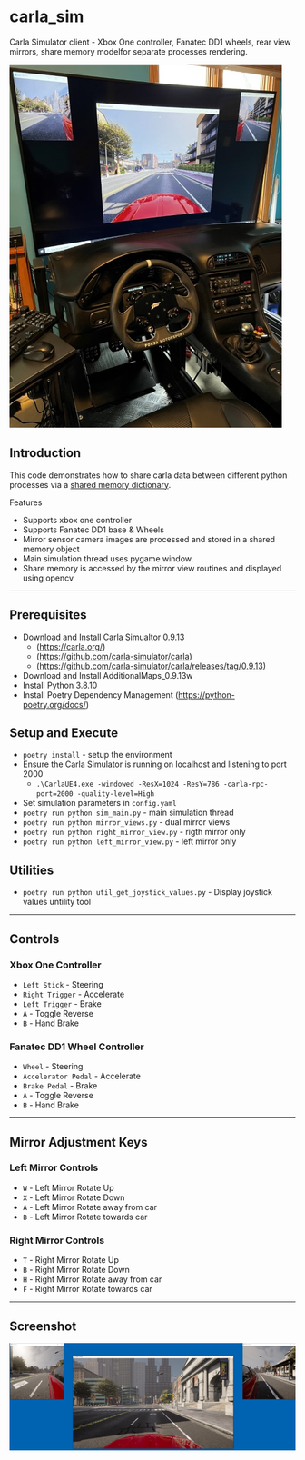 # carla_sim
Carla Simulator client - Xbox One controller, Fanatec DD1 wheels, rear view mirrors, share memory modelfor separate processes rendering.

![screenshot](./images/rig_test.jpg)

## Introduction

This code demonstrates how to share carla data between different python processes via a [shared memory dictionary](https://pypi.org/project/shared-memory-dict/).  

Features
- Supports xbox one controller
- Supports Fanatec DD1 base & Wheels
- Mirror sensor camera images are processed and stored in a shared memory object
- Main simulation thread uses pygame window.
- Share memory is accessed by the mirror view routines and displayed using opencv

---

## Prerequisites

- Download and Install Carla Simualtor 0.9.13 
    - (https://carla.org/)
    - (https://github.com/carla-simulator/carla)
    - (https://github.com/carla-simulator/carla/releases/tag/0.9.13)
- Download and Install AdditionalMaps_0.9.13w
- Install Python 3.8.10
- Install Poetry Dependency Management (https://python-poetry.org/docs/)

## Setup and Execute

- `poetry install` - setup the environment
- Ensure the Carla Simulator is running on localhost and listening to port 2000
  - `.\CarlaUE4.exe -windowed -ResX=1024 -ResY=786 -carla-rpc-port=2000 -quality-level=High`
- Set simulation parameters in `config.yaml`
- `poetry run python sim_main.py` - main simulation thread
- `poetry run python mirror_views.py` - dual mirror views
- `poetry run python right_mirror_view.py` - rigth mirror only
- `poetry run python left_mirror_view.py` - left mirror only

## Utilities

- `poetry run python util_get_joystick_values.py` - Display joystick values untility tool

---

## Controls

### Xbox One Controller

- `Left Stick` - Steering
- `Right Trigger` - Accelerate
- `Left Trigger` - Brake
- `A` - Toggle Reverse
- `B` - Hand Brake

### Fanatec DD1 Wheel Controller

- `Wheel` - Steering
- `Accelerator Pedal` - Accelerate
- `Brake Pedal` - Brake
- `A` - Toggle Reverse
- `B` - Hand Brake


---

## Mirror Adjustment Keys

### Left Mirror Controls

- `W` - Left Mirror Rotate Up
- `X` - Left Mirror Rotate Down
- `A` - Left Mirror Rotate away from car
- `B` - Left Mirror Rotate towards car

### Right Mirror Controls

- `T` - Right Mirror Rotate Up
- `B` - Right Mirror Rotate Down
- `H` - Right Mirror Rotate away from car
- `F` - Right Mirror Rotate towards car

---

## Screenshot

![screenshot](./images/sim_view.PNG)





